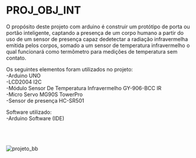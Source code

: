 # PROJ_OBJ_INT
O propósito deste projeto com arduino é construir um protótipo de porta ou portão inteligente, captando a presença de um corpo humano a partir do uso de um sensor de presença capaz dedetectar a radiação infravermelha emitida pelos corpos, somado a um sensor de temperatura infravermelho o qual funcionará como termômetro para medições de temperatura sem contato.

Os seguintes elementos foram utilizados no projeto:<br />
-Arduino UNO<br />
-LCD2004 I2C <br />
-Módulo Sensor De Temperatura Infravermelho GY-906-BCC IR<br />
-Micro Servo MG90S TowerPro<br />
-Sensor de presença HC-SR501<br />

Software utilizado:<br />
-Arduino Software (IDE)

<br /><br /><br />
![projeto_bb](https://user-images.githubusercontent.com/53839422/169926782-3a75cdce-1299-4f2a-b131-80570bd50a4b.jpg)
